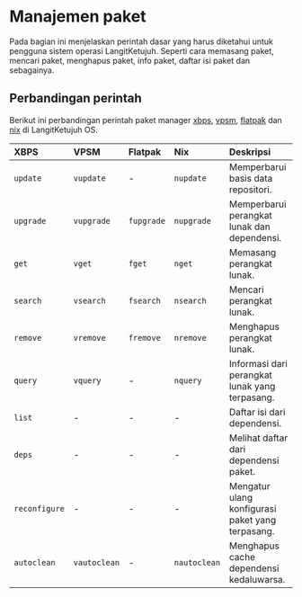 # Manajemen paket

Pada bagian ini menjelaskan perintah dasar yang harus diketahui untuk pengguna sistem operasi LangitKetujuh. Seperti cara memasang paket, mencari paket, menghapus paket, info paket, daftar isi paket dan sebagainya.

## Perbandingan perintah

Berikut ini perbandingan perintah paket manager [xbps](xbps.md), [vpsm](vpsm.md), [flatpak](flatpak.md) dan [nix](nix.md) di LangitKetujuh OS.

| XBPS          | VPSM         | Flatpak    | Nix           | Deskripsi                                         |
| :------------ | :----------- | :--------- | :------------ | :------------------------------------------------ |
| `update`      | `vupdate`    | -          | `nupdate`     | Memperbarui basis data repositori.                |
| `upgrade`     | `vupgrade`   | `fupgrade` | `nupgrade`    | Memperbarui perangkat lunak dan dependensi.       |
| `get`         | `vget`       | `fget`     | `nget`        | Memasang perangkat lunak.                         |
| `search`      | `vsearch`    | `fsearch`  | `nsearch`     | Mencari perangkat lunak.                          |
| `remove`      | `vremove`    | `fremove`  | `nremove`     | Menghapus perangkat lunak.                        |
| `query`       | `vquery`     | -          | `nquery`      | Informasi dari perangkat lunak yang terpasang.    |
| `list`        | -            | -          | -             | Daftar isi dari dependensi.                       |
| `deps`        | -            | -          | -             | Melihat daftar dari dependensi paket.             |
| `reconfigure` | -            | -          | -             | Mengatur ulang konfigurasi paket yang terpasang.  |
| `autoclean`   | `vautoclean` | -          | `nautoclean`  | Menghapus cache dependensi kedaluwarsa.           |

